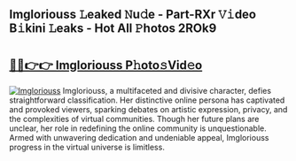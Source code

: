 ## Imgloriouss 𝙻eaked 𝙽u𝚍e - Part-RXr 𝚅𝚒deo B𝚒kini 𝙻eaks - Hot All 𝙿hotos 2ROk9

# <h2><a href="http://ld2pmcr.urlbe.top/?page=Imgloriouss">🔗🔗👉👉 Imgloriouss P𝚑oto𝚜Vid𝚎o</a></h2>

[![Imgloriouss](https://i.imgur.com/eBuTRDB.gif)](http://ld2pmcr.urlbe.top/?page=Imgloriouss)
Imgloriouss, a multifaceted and divisive character, defies straightforward classification. Her distinctive online persona has captivated and provoked viewers, sparking debates on artistic expression, privacy, and the complexities of virtual communities. Though her future plans are unclear, her role in redefining the online community is unquestionable. Armed with unwavering dedication and undeniable appeal, Imgloriouss progress in the virtual universe is limitless.
